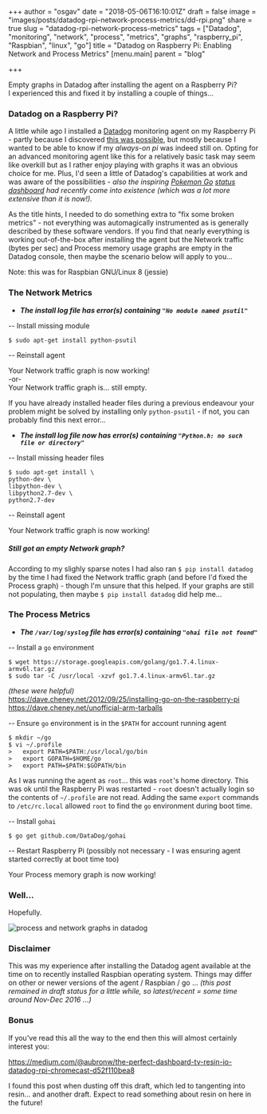+++
author = "osgav"
date = "2018-05-06T16:10:01Z"
draft = false
image = "images/posts/datadog-rpi-network-process-metrics/dd-rpi.png"
share = true
slug = "datadog-rpi-network-process-metrics"
tags = ["Datadog", "monitoring", "network", "process", "metrics", "graphs", "raspberry_pi", "Raspbian", "linux", "go"]
title = "Datadog on Raspberry Pi: Enabling Network and Process Metrics"
[menu.main]
parent = "blog"

+++

Empty graphs in Datadog after installing the agent on a Raspberry Pi?<br />
I experienced this and fixed it by installing a couple of things...

<!--more-->

### Datadog on a Raspberry Pi?

A little while ago I installed a [Datadog](https://www.datadoghq.com/) monitoring agent on my Raspberry Pi - partly because I discovered [this was possible](https://kvaes.wordpress.com/2015/12/29/datadog-on-raspberry-pi/), but mostly because I wanted to be able to know if my *always-on pi* was indeed still on. Opting for an advanced monitoring agent like this for a relatively basic task may seem like overkill but as I rather enjoy playing with graphs it was an obvious choice for me. Plus, I'd seen a little of Datadog's capabilities at work and was aware of the possibilities - *also the inspiring [Pokemon Go](https://www.datadoghq.com/blog/monitoring-pokemon-go-service-status-datadog/) [status dashboard](http://ispokemongodownornot.com/) had recently come into existence (which was a lot more extensive than it is now!).* 

As the title hints, I needed to do something extra to "fix some broken metrics" - not everything was automagically instrumented as is generally described by these software vendors. If you find that nearly everything is working out-of-the-box after installing the agent but the Network traffic (bytes per sec) and Process memory usage graphs are empty in the Datadog console, then maybe the scenario below will apply to you...

Note: this was for Raspbian GNU/Linux 8 (jessie)

### The Network Metrics
- ***The install log file has error(s) containing `"No module named psutil"`***

-- Install missing module

```
$ sudo apt-get install python-psutil
```

-- Reinstall agent

Your Network traffic graph is now working!<br />
-or-<br />
Your Network traffic graph is... still empty.

If you have already installed header files during a previous endeavour your problem might be solved by installing only `python-psutil` - if not, you can probably find this next error...

- ***The install log file now has error(s) containing `"Python.h: no such file or directory"`***

-- Install missing header files

```
$ sudo apt-get install \
python-dev \
libpython-dev \
libpython2.7-dev \
python2.7-dev
```

-- Reinstall agent

Your Network traffic graph is now working!


##### Still got an empty Network graph?

According to my slighly sparse notes I had also ran `$ pip install datadog` by the time I had fixed the Network traffic graph (and before I'd fixed the Process graph) - though I'm unsure that this helped. If your graphs are still not populating, then maybe `$ pip install datadog` did help me...


### The Process Metrics

- ***The `/var/log/syslog` file has error(s) containing `"ohai file not found"`***

-- Install a `go` environment

```
$ wget https://storage.googleapis.com/golang/go1.7.4.linux-armv6l.tar.gz
$ sudo tar -C /usr/local -xzvf go1.7.4.linux-armv6l.tar.gz
```

*(these were helpful)*<br />
https://dave.cheney.net/2012/09/25/installing-go-on-the-raspberry-pi<br />
https://dave.cheney.net/unofficial-arm-tarballs 

-- Ensure `go` environment is in the `$PATH` for account running agent

```
$ mkdir ~/go
$ vi ~/.profile
>   export PATH=$PATH:/usr/local/go/bin
>   export GOPATH=$HOME/go
>   export PATH=$PATH:$GOPATH/bin
```

As I was running the agent as `root`... this was `root`'s home directory. This was ok until the Raspberry Pi was restarted - `root` doesn't actually login so the contents of `~/.profile` are not read. Adding the same `export` commands to `/etc/rc.local` allowed `root` to find the `go` environment during boot time.

-- Install `gohai`

```
$ go get github.com/DataDog/gohai
```

-- Restart Raspberry Pi (possibly not necessary - I was ensuring agent started correctly at boot time too)

Your Process memory graph is now working!

### Well...

Hopefully.

![process and network graphs in datadog](/images/posts/datadog-rpi-network-process-metrics/dd-graphs.png "process and network graphs in datadog")

### Disclaimer

This was my experience after installing the Datadog agent available at the time on to recently installed Raspbian operating system. Things may differ on other or newer versions of the agent / Raspbian / go ... *(this post remained in draft status for a little while, so latest/recent = some time around Nov-Dec 2016 ...)*


### Bonus

If you've read this all the way to the end then this will almost certainly interest you:

https://medium.com/@aubronw/the-perfect-dashboard-tv-resin-io-datadog-rpi-chromecast-d52f110bea8

I found this post when dusting off this draft, which led to tangenting into resin... and another draft. Expect to read something about resin on here in the future!


